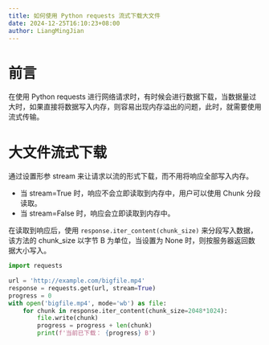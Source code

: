 ```yaml
---
title: 如何使用 Python requests 流式下载大文件
date: 2024-12-25T16:10:23+08:00
author: LiangMingJian
---
```


# 前言

在使用 Python requests 进行网络请求时，有时候会进行数据下载，当数据量过大时，如果直接将数据写入内存，则容易出现内存溢出的问题，此时，就需要使用流式传输。

# 大文件流式下载

通过设置形参 stream 来让请求以流的形式下载，而不用将响应全部写入内存。

- 当 stream=True 时，响应不会立即读取到内存中，用户可以使用 Chunk 分段读取。
- 当 stream=False 时，响应会立即读取到内存中。

在读取到响应后，使用 `response.iter_content(chunk_size)` 来分段写入数据，该方法的 chunk_size 以字节 B 为单位，当设置为 None 时，则按服务器返回数据大小写入。

```python
import requests  
  
url = 'http://example.com/bigfile.mp4'  
response = requests.get(url, stream=True)  
progress = 0
with open('bigfile.mp4', mode='wb') as file:  
    for chunk in response.iter_content(chunk_size=2048*1024):  
        file.write(chunk)  
        progress = progress + len(chunk)  
        print(f'当前已下载： {progress} B')
```
